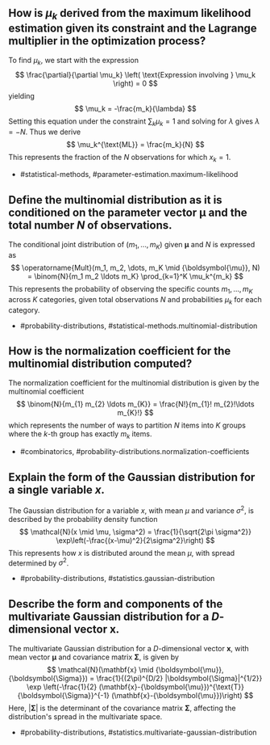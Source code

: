 ## How is $\mu_k$ derived from the maximum likelihood estimation given its constraint and the Lagrange multiplier in the optimization process?

To find $\mu_k$, we start with the expression $$
\frac{\partial}{\partial \mu_k} \left( \text{Expression involving } \mu_k \right) = 0
$$
yielding $$
\mu_k = -\frac{m_k}{\lambda}
$$
Setting this equation under the constraint $\sum_k \mu_k = 1$ and solving for $\lambda$ gives $\lambda = -N$. Thus we derive $$
\mu_k^{\text{ML}} = \frac{m_k}{N}
$$
This represents the fraction of the $N$ observations for which $x_k = 1$.

- #statistical-methods, #parameter-estimation.maximum-likelihood

## Define the multinomial distribution as it is conditioned on the parameter vector ${\boldsymbol{\mu}}$ and the total number $N$ of observations.

The conditional joint distribution of $(m_1, \dots, m_K)$ given ${\boldsymbol{\mu}}$ and $N$ is expressed as $$
\operatorname{Mult}(m_1, m_2, \dots, m_K \mid {\boldsymbol{\mu}}, N) = \binom{N}{m_1 m_2 \ldots m_K} \prod_{k=1}^K \mu_k^{m_k}
$$
This represents the probability of observing the specific counts $m_1, \dots, m_K$ across $K$ categories, given total observations $N$ and probabilities $\mu_k$ for each category.

- #probability-distributions, #statistical-methods.multinomial-distribution

## How is the normalization coefficient for the multinomial distribution computed?

The normalization coefficient for the multinomial distribution is given by the multinomial coefficient $$
\binom{N}{m_{1} m_{2} \ldots m_{K}} = \frac{N!}{m_{1}! m_{2}!\ldots m_{K}!}
$$
which represents the number of ways to partition $N$ items into $K$ groups where the $k$-th group has exactly $m_k$ items.

- #combinatorics, #probability-distributions.normalization-coefficients

## Explain the form of the Gaussian distribution for a single variable $x$.

The Gaussian distribution for a variable $x$, with mean $\mu$ and variance $\sigma^2$, is described by the probability density function $$
\mathcal{N}(x \mid \mu, \sigma^2) = \frac{1}{\sqrt{2\pi \sigma^2}} \exp\left(-\frac{(x-\mu)^2}{2\sigma^2}\right)
$$
This represents how $x$ is distributed around the mean $\mu$, with spread determined by $\sigma^2$.

- #probability-distributions, #statistics.gaussian-distribution

## Describe the form and components of the multivariate Gaussian distribution for a $D$-dimensional vector $\mathbf{x}$.

The multivariate Gaussian distribution for a $D$-dimensional vector $\mathbf{x}$, with mean vector $\boldsymbol{\mu}$ and covariance matrix $\boldsymbol{\Sigma}$, is given by $$
\mathcal{N}(\mathbf{x} \mid {\boldsymbol{\mu}}, {\boldsymbol{\Sigma}}) = \frac{1}{(2\pi)^{D/2} |\boldsymbol{\Sigma}|^{1/2}} \exp \left(-\frac{1}{2} (\mathbf{x}-{\boldsymbol{\mu}})^{\text{T}} {\boldsymbol{\Sigma}}^{-1} (\mathbf{x}-{\boldsymbol{\mu}})\right)
$$
Here, $|\boldsymbol{\Sigma}|$ is the determinant of the covariance matrix $\boldsymbol{\Sigma}$, affecting the distribution's spread in the multivariate space.

- #probability-distributions, #statistics.multivariate-gaussian-distribution